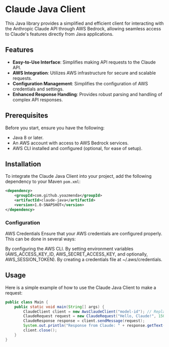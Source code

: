 # Claude Java Client

This Java library provides a simplified and efficient client for interacting with the Anthropic Claude API through AWS Bedrock, allowing seamless access to Claude's features directly from Java applications.

## Features

- **Easy-to-Use Interface**: Simplifies making API requests to the Claude API.
- **AWS Integration**: Utilizes AWS infrastructure for secure and scalable requests.
- **Configuration Management**: Simplifies the configuration of AWS credentials and settings.
- **Enhanced Response Handling**: Provides robust parsing and handling of complex API responses.

## Prerequisites

Before you start, ensure you have the following:
- Java 8 or later.
- An AWS account with access to AWS Bedrock services.
- AWS CLI installed and configured (optional, for ease of setup).

## Installation

To integrate the Claude Java Client into your project, add the following dependency to your Maven `pom.xml`:

```xml
<dependency>
    <groupId>com.github.yoazmenda</groupId>
    <artifactId>claude-java</artifactId>
    <version>1.0-SNAPSHOT</version>
</dependency>
```

### Configuration
AWS Credentials
Ensure that your AWS credentials are configured properly. This can be done in several ways:

By configuring the AWS CLI.
By setting environment variables (AWS_ACCESS_KEY_ID, AWS_SECRET_ACCESS_KEY, and optionally, AWS_SESSION_TOKEN).
By creating a credentials file at ~/.aws/credentials.

## Usage
Here is a simple example of how to use the Claude Java Client to make a request:
```java
public class Main {
    public static void main(String[] args) {
        ClaudeClient client = new AwsClaudeClient("model-id"); // Replace 'model-id' with your model's ID
        ClaudeRequest request = new ClaudeRequest("Hello, Claude!", 150);
        ClaudeResponse response = client.sendMessage(request);
        System.out.println("Response from Claude: " + response.getText());
        client.close();
    }
}
```